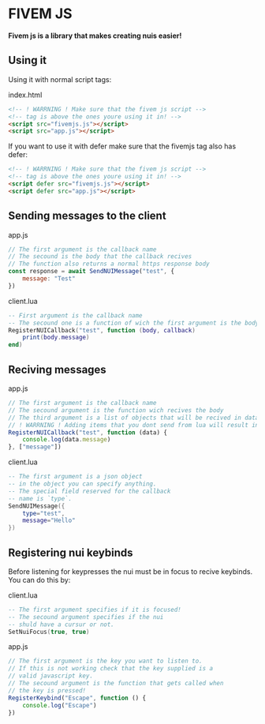 # FIVEM JS

**Fivem js is a library that makes creating nuis easier!**

## Using it

Using it with normal script tags:

index.html
```html
<!-- ! WARRNING ! Make sure that the fivem js script -->
<!-- tag is above the ones youre using it in! -->
<script src="fivemjs.js"></script>
<script src="app.js"></script>
```

If you want to use it with defer make sure that the fivemjs tag also has defer:

```html
<!-- ! WARRNING ! Make sure that the fivem js script -->
<!-- tag is above the ones youre using it in! -->
<script defer src="fivemjs.js"></script>
<script defer src="app.js"></script>
```

## Sending messages to the client

app.js
```js
// The first argument is the callback name
// The secound is the body that the callback recives
// The function also returns a normal https response body
const response = await SendNUIMessage("test", {
    message: "Test"
})
```

client.lua
```lua
-- First argument is the callback name
-- The secound one is a function of wich the first argument is the body
RegisterNUICallback("test", function (body, callback)
    print(body.message)
end)
```

## Reciving messages

app.js
```js
// The first argument is the callback name
// The secound argument is the function wich recives the body
// The third argument is a list of objects that will be recived in data
// ! WARRNING ! Adding items that you dont send from lua will result in a error!
RegisterNUICallback("test", function (data) {
    console.log(data.message)
}, ["message"])
```

client.lua
```lua
-- The first argument is a json object
-- in the object you can specify anything.
-- The special field reserved for the callback
-- name is `type`.
SendNUIMessage({
    type="test",
    message="Hello"
})
```

## Registering nui keybinds

Before listening for keypresses the nui must be in focus to recive keybinds. You can do this by:

client.lua
```lua
-- The first argument specifies if it is focused!
-- The secound argument specifies if the nui
-- shuld have a cursur or not.
SetNuiFocus(true, true)
```

app.js
```js
// The first argument is the key you want to listen to.
// If this is not working check that the key supplied is a
// valid javascript key.
// The secound argument is the function that gets called when
// the key is pressed!
RegisterKeybind("Escape", function () {
    console.log("Escape")
})
```
